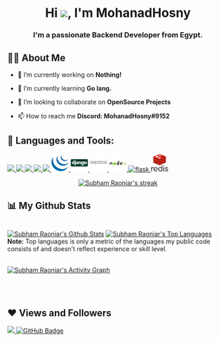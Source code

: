 <h1 align="center">Hi <img src="https://raw.githubusercontent.com/MartinHeinz/MartinHeinz/master/wave.gif" width="30px">, I'm MohanadHosny</h1>
<h3 align="center">I'm a passionate Backend Developer from Egypt.</h3>


## 🙋‍♂️ About Me

- 🔭 I’m currently working on **Nothing!**

- 🌱 I’m currently learning **Go lang.**

- 👯 I’m looking to collaborate on **OpenSource Projects**

- 📫 How to reach me **Discord: MohanadHosny#9152**


## 🚀 Languages and Tools:

<p align="left"> 
	<a href="https://www.typescriptlang.org/" target="_blank"> <img src="https://img.icons8.com/ios-filled/50/4a90e2/typescript.png"/> </a>
	<a href="https://docs.microsoft.com/en-us/dotnet/csharp/" target="_blank"> <img src="https://img.icons8.com/ios-filled/50/4a90e2/c-sharp-logo.png"/> </a>
	<a href="https://www.java.com" target="_blank"> <img src="https://img.icons8.com/color/48/000000/java-coffee-cup-logo.png"/> </a>
	<a href="https://developer.mozilla.org/en-US/docs/Web/JavaScript" target="_blank"> <img src="https://img.icons8.com/color/48/000000/javascript.png"/> </a> 
	<a href="https://www.python.org" target="_blank"> <img src="https://img.icons8.com/color/48/000000/python.png"/> </a> 
	<a href="https://jquery.com/" target="_blank"> <img src="https://raw.githubusercontent.com/devicons/devicon/master/icons/jquery/jquery-original.svg" alt="jquery" width="40" height="40"/> </a> 
	<a href="https://www.djangoproject.com/" target="_blank"> <img src="https://raw.githubusercontent.com/devicons/devicon/master/icons/django/django-original.svg" alt="django" width="40" height="40"/> </a> 
	<a href="https://expressjs.com/" target="_blank"> <img src="https://raw.githubusercontent.com/devicons/devicon/master/icons/express/express-original-wordmark.svg" alt="express" width="40" height="40"/> </a> 
	<a href="https://nodejs.org/en/" target="_blank"> <img src="https://raw.githubusercontent.com/devicons/devicon/master/icons/nodejs/nodejs-original-wordmark.svg" alt="nodejs" width="40" height="40"/> </a> 
	<a href="https://flask.palletsprojects.com/" target="_blank"> <img src="https://www.vectorlogo.zone/logos/pocoo_flask/pocoo_flask-icon.svg" alt="flask" width="40" height="40"/> </a> 
	<a href="https://redis.io/" target="_blank"> <img src="https://raw.githubusercontent.com/devicons/devicon/master/icons/redis/redis-original-wordmark.svg" alt="redis" width="40" height="40"/> </a> 
</p>


<p align="center">
    <a href="https://github.com/MohanadHosny/github-readme-streak-stats">
        <img title="🔥 Get streak stats for your profile at git.io/streak-stats" alt="Subham Raoniar's streak" src="https://github-readme-streak-stats.herokuapp.com/?user=MohanadHosny&theme=black-ice&hide_border=true&stroke=0000&background=060A0CD0"/>
    </a>
</p>

## 📊 My Github Stats

  <br/>
    <a href="https://github.com/MohanadHosny/github-readme-stats"><img alt="Subham Raoniar's Github Stats" src="https://github-readme-stats.vercel.app/api?username=MohanadHosny&show_icons=true&count_private=true&theme=react&hide_border=true&bg_color=0D1117" /></a>
  <a href="https://github.com/MohanadHosny/github-readme-stats"><img alt="Subham Raoniar's Top Languages" src="https://github-readme-stats.vercel.app/api/top-langs/?username=MohanadHosny&langs_count=8&count_private=true&layout=compact&theme=react&hide_border=true&bg_color=0D1117" /></a>
  <br/>
  <b>Note:</b> Top languages is only a metric of the languages my public code consists of and doesn't reflect experience or skill level.


<br/>
<br/>

<a href="https://github.com/MohanadHosny/github-readme-activity-graph"><img alt="Subham Raoniar's Activity Graph" src="https://activity-graph.herokuapp.com/graph?username=MohanadHosny&bg_color=0D1117&color=5BCDEC&line=5BCDEC&point=FFFFFF&hide_border=true" /></a>

<br/>
<br/>

## ❤ Views and Followers
<a href="https://github.com/Meghna-DAS/github-profile-views-counter">
    <img src="https://komarev.com/ghpvc/?username=MohanadHosny">
</a>
<a href="https://github.com/MohanadHosny?tab=followers"><img src="https://img.shields.io/github/followers/MohanadHosny?label=Followers&style=social" alt="GitHub Badge"></a>
